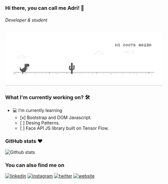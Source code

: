 ###  Hi there, you can call me Adri! 👋
###### *Developer & student*
![text](https://github.com/anunezmartinez/anunezmartinez/blob/master/banner.gif)
### What I'm currently working on? 🛠
<ul>
  <li>💻 I’m currently learning
    <ul>
      <li> [x] Bootstrap and DOM Javascript.
      <li> [ ] Desing Patterns.
      <li> [ ] Face API JS library built on Tensor Flow.
    </ul>
</ul>

### GitHub stats ❤
![Github stats](https://github-readme-stats.vercel.app/api?username=anunezmartinez&show_icons=true&theme=radical)

### You can also find me on
[<img src='https://cdn.jsdelivr.net/npm/simple-icons@3.0.1/icons/linkedin.svg' alt='linkedin' height='40'>](https://www.linkedin.com/in/anunezmartinez/)
[<img src='https://cdn.jsdelivr.net/npm/tabler-icons@1.10.0/icons/brand-instagram.svg' alt='instagram' height='40'>](https://www.instagram.com/hyde_an/)
[<img src='https://cdn.jsdelivr.net/npm/tabler-icons@1.10.0/icons/brand-twitter.svg' alt='twitter' height='40'>](https://twitter.com/adrianmrnz)
[<img src='https://cdn.jsdelivr.net/npm/tabler-icons@1.10.0/icons/link.svg' alt='website' height='40'>](https://anunezmartinez.com) 

